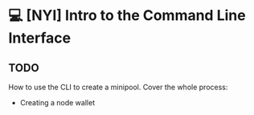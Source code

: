 # :computer: [NYI] Intro to the Command Line Interface

## TODO

How to use the CLI to create a minipool.
Cover the whole process:
- Creating a node wallet 